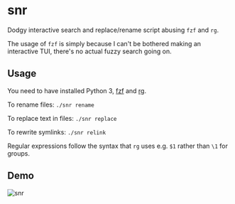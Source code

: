 # snr

Dodgy interactive search and replace/rename script abusing `fzf` and `rg`.

The usage of `fzf` is simply because I can't be bothered making
an interactive TUI, there's no actual fuzzy search going on.

## Usage

You need to have installed Python 3,
[fzf](https://github.com/junegunn/fzf#installation)
and [rg](https://github.com/BurntSushi/ripgrep#installation).

To rename files: `./snr rename`

To replace text in files: `./snr replace`

To rewrite symlinks: `./snr relink`

Regular expressions follow the syntax that `rg` uses
e.g. `$1` rather than `\1` for groups.

## Demo

![snr](https://github.com/lincheney/snr/assets/1336117/2358f19d-d5c6-4945-b274-6a417e0156eb)
